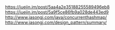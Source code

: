 https://juejin.im/post/5aa4a2e35188255589496eb8
https://juejin.im/post/5a9f5ce86fb9a028de443ed9
http://www.jasongj.com/java/concurrenthashmap/
http://www.jasongj.com/design_pattern/summary/
